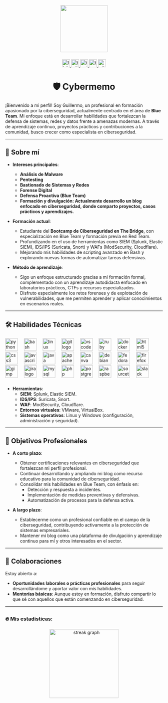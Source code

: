 <div align="center">
  <img height="150" src="https://avatars.githubusercontent.com/u/189748391?v=4&size=1024"  />
</div>

###

<div align="center">
  <a href="https://www.linkedin.com/in/gillerav/" target="_blank">
    <img src="https://img.shields.io/static/v1?message=LinkedIn&logo=linkedin&label=&color=0077B5&logoColor=white&labelColor=&style=for-the-badge" height="25" alt="linkedin logo"  />
  </a>
  <a href="https://x.com/Cybermemillo" target="_blank">
    <img src="https://img.shields.io/static/v1?message=Twitter&logo=twitter&label=&color=1DA1F2&logoColor=white&labelColor=&style=for-the-badge" height="25" alt="twitter logo"  />
  </a>
  <a href="https://www.instagram.com/cybermemo.pub/" target="_blank">
    <img src="https://img.shields.io/static/v1?message=Instagram&logo=instagram&label=&color=E4405F&logoColor=white&labelColor=&style=for-the-badge" height="25" alt="instagram logo"  />
  </a>
  <a href="https://tryhackme.com/r/p/Cybermemillo" target="_blank">
    <img src="https://img.shields.io/static/v1?message=TryHackMe&logo=tryhackme&label=&color=88cc14&logoColor=white&labelColor=&style=for-the-badge" height="25" alt="tryhackme logo"  />
  </a>
    <a href="https://cybermemillo.github.io/" target="_blank">
    <img src="https://img.shields.io/static/v1?message=Mi%20blog%20de%20Ciberseguridad&logo=Github&label=&color=black&logoColor=white&labelColor=&style=for-the-badge" height="25" alt="github logo"  />
  </a>
</div>

###

<h1 align="center">🛡️ Cybermemo</h1>

###

¡Bienvenido a mi perfil! Soy Guillermo, un profesional en formación apasionado por la ciberseguridad, actualmente centrado en el área de **Blue Team**. 
Mi enfoque está en desarrollar habilidades que fortalezcan la defensa de sistemas, redes y datos frente a amenazas modernas. 
A través de aprendizaje continuo, proyectos prácticos y contribuciones a la comunidad, busco crecer como especialista en ciberseguridad.

---

## 🌟 Sobre mí  

- **Intereses principales**:  
  - **Análisis de Malware**  
  - **Pentesting**  
  - **Bastionado de Sistemas y Redes**  
  - **Forense Digital**  
  - **Defensa Proactiva (Blue Team)**  
  - **Formación y divulgación: Actualmente desarrollo un blog enfocado en ciberseguridad, donde comparto proyectos, casos prácticos y aprendizajes.** 

- **Formación actual**:  
  - Estudiante del **Bootcamp de Ciberseguridad en The Bridge**, con especialización en Blue Team y formación previa en Red Team.  
  - Profundizando en el uso de herramientas como SIEM (Splunk, Elastic SIEM), IDS/IPS (Suricata, Snort) y WAFs (ModSecurity, Cloudflare).  
  - Mejorando mis habilidades de scripting avanzado en Bash y explorando nuevas formas de automatizar tareas defensivas.  

- **Método de aprendizaje**:  
  - Sigo un enfoque estructurado gracias a mi formación formal, complementado con un aprendizaje autodidacta enfocado en laboratorios prácticos, CTFs y recursos especializados.  
  - Disfruto especialmente los retos forenses y de explotación de vulnerabilidades, que me permiten aprender y aplicar conocimientos en escenarios reales.  

---

###

## 🛠️ Habilidades Técnicas  

###

<div align="left">
  <img src="https://cdn.jsdelivr.net/gh/devicons/devicon/icons/python/python-original.svg" height="40" alt="python logo"  />
  <img width="12" />
  <img src="https://cdn.jsdelivr.net/gh/devicons/devicon/icons/bash/bash-original.svg" height="40" alt="bash logo"  />
  <img width="12" />
  <img src="https://cdn.jsdelivr.net/gh/devicons/devicon/icons/linux/linux-original.svg" height="40" alt="linux logo"  />
  <img width="12" />
  <img src="https://cdn.jsdelivr.net/gh/devicons/devicon/icons/git/git-original.svg" height="40" alt="git logo"  />
  <img width="12" />
  <img src="https://cdn.jsdelivr.net/gh/devicons/devicon/icons/vscode/vscode-original.svg" height="40" alt="vscode logo"  />
  <img width="12" />
  <img src="https://cdn.jsdelivr.net/gh/devicons/devicon/icons/ruby/ruby-plain-wordmark.svg" height="40" alt="ruby logo"  />
  <img width="12" />
  <img src="https://cdn.jsdelivr.net/gh/devicons/devicon/icons/docker/docker-original.svg" height="40" alt="docker logo"  />
  <img width="12" />
  <img src="https://cdn.jsdelivr.net/gh/devicons/devicon/icons/html5/html5-original.svg" height="40" alt="html5 logo"  />
  <img width="12" />
  <img src="https://cdn.jsdelivr.net/gh/devicons/devicon/icons/css3/css3-original.svg" height="40" alt="css3 logo"  />
  <img width="12" />
  <img src="https://cdn.jsdelivr.net/gh/devicons/devicon/icons/javascript/javascript-original.svg" height="40" alt="javascript logo"  />
  <img width="12" />
  <img src="https://cdn.jsdelivr.net/gh/devicons/devicon/icons/java/java-original.svg" height="40" alt="java logo"  />
  <img width="12" />
  <img src="https://cdn.jsdelivr.net/gh/devicons/devicon/icons/apache/apache-original.svg" height="40" alt="apache logo"  />
  <img width="12" />
  <img src="https://cdn.jsdelivr.net/gh/devicons/devicon/icons/canva/canva-original.svg" height="40" alt="canva logo"  />
  <img width="12" />
  <img src="https://cdn.jsdelivr.net/gh/devicons/devicon/icons/debian/debian-original.svg" height="40" alt="debian logo"  />
  <img width="12" />
  <img src="https://cdn.jsdelivr.net/gh/devicons/devicon/icons/fedora/fedora-original.svg" height="40" alt="fedora logo"  />
  <img width="12" />
  <img src="https://cdn.jsdelivr.net/gh/devicons/devicon/icons/firefox/firefox-original.svg" height="40" alt="firefox logo"  />
  <img width="12" />
  <img src="https://cdn.jsdelivr.net/gh/devicons/devicon/icons/gimp/gimp-original.svg" height="40" alt="gimp logo"  />
  <img width="12" />
  <img src="https://cdn.jsdelivr.net/gh/devicons/devicon/icons/jira/jira-original.svg" height="40" alt="jira logo"  />
  <img width="12" />
  <img src="https://cdn.jsdelivr.net/gh/devicons/devicon/icons/mysql/mysql-original.svg" height="40" alt="mysql logo"  />
  <img width="12" />
  <img src="https://cdn.jsdelivr.net/gh/devicons/devicon/icons/php/php-original.svg" height="40" alt="php logo"  />
  <img width="12" />
  <img src="https://cdn.jsdelivr.net/gh/devicons/devicon/icons/postgresql/postgresql-original.svg" height="40" alt="postgresql logo"  />
  <img width="12" />
  <img src="https://cdn.jsdelivr.net/gh/devicons/devicon/icons/raspberrypi/raspberrypi-original.svg" height="40" alt="raspberrypi logo"  />
  <img width="12" />
  <img src="https://cdn.jsdelivr.net/gh/devicons/devicon/icons/sourcetree/sourcetree-original.svg" height="40" alt="sourcetree logo"  />
  <img width="12" />
  <img src="https://cdn.jsdelivr.net/gh/devicons/devicon/icons/slack/slack-original.svg" height="40" alt="slack logo"  />
</div>



###

- **Herramientas**:  
  - **SIEM**: Splunk, Elastic SIEM.  
  - **IDS/IPS**: Suricata, Snort.  
  - **WAF**: ModSecurity, Cloudflare.
  - **Entornos virtuales**: VMware, VirtualBox. 
  - **Sistemas operativos**: Linux y Windows (configuración, administración y seguridad).  

---

## 🎯 Objetivos Profesionales  

- **A corto plazo**:  
  - Obtener certificaciones relevantes en ciberseguridad que fortalezcan mi perfil profesional.  
  - Continuar desarrollando y ampliando mi blog como recurso educativo para la comunidad de ciberseguridad.  
  - Consolidar mis habilidades en Blue Team, con énfasis en:  
    - Detección y respuesta a incidentes.  
    - Implementación de medidas preventivas y defensivas.  
    - Automatización de procesos para la defensa activa.  

- **A largo plazo**:  
  - Establecerme como un profesional confiable en el campo de la ciberseguridad, contribuyendo activamente a la protección de sistemas empresariales.  
  - Mantener mi blog como una plataforma de divulgación y aprendizaje continuo para mí y otros interesados en el sector.  

---

## 🤝 Colaboraciones

Estoy abierto a:  
- **Oportunidades laborales o prácticas profesionales** para seguir desarrollándome y aportar valor con mis habilidades.  
- **Mentorías básicas**: Aunque estoy en formación, disfruto compartir lo que sé con aquellos que están comenzando en ciberseguridad.  

---

## <h3 align="left">🔥   Mis estadisticas:</h3>

###

<div align="center">
  <img src="https://streak-stats.demolab.com?user=Cybermemillo&locale=en&mode=daily&theme=dark&hide_border=false&border_radius=5&order=3" height="220" alt="streak graph"  />
</div>
